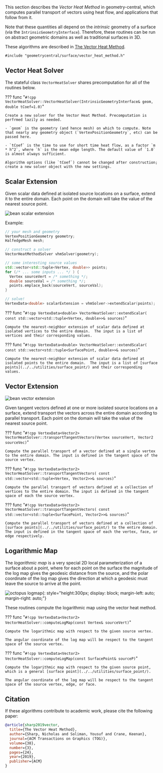 This section describes the _Vector Heat Method_ in geometry-central, which computes parallel transport of vectors using heat flow, and applications that follow from it.

Note that these quantities all depend on the _intrinsic_ geometry of a surface (via the `IntrinsicGeometryInterface`). Therefore, these routines can be run on abstract geometric domains as well as traditional surfaces in 3D.

These algorithms are described in [The Vector Heat Method](http://www.cs.cmu.edu/~kmcrane/Projects/VectorHeatMethod/paper.pdf). 

`#include "geometrycentral/surface/vector_heat_method.h"`


## Vector Heat Solver

The stateful class `VectorHeatSolver` shares precomputation for all of the routines below.

??? func "`#!cpp VectorHeatSolver::VectorHeatSolver(IntrinsicGeometryInterface& geom, double tCoef=1.0)`"

    Create a new solver for the Vector Heat Method. Precomputation is perfrmed lazily as needed.

    - `geom` is the geometry (and hence mesh) on which to compute. Note that nearly any geometry object (`VertexPositionGeometry`, etc) can be passed here.

    - `tCoef` is the time to use for short time heat flow, as a factor `m * h^2`, where `h` is the mean edge length. The default value of `1.0` is almost always sufficient.

    Algorithm options (like `tCoef`) cannot be changed after construction; create a new solver object with the new settings.


## Scalar Extension

Given scalar data defined at isolated source locations on a surface, extend it to the entire domain. Each point on the domain will take the value of the nearest source point.

![bean scalar extension](/media/bean_scalar.jpg)

Example:
```cpp
// your mesh and geometry
VertexPositionGeometry geometry;
HalfedgeMesh mesh;

// construct a solver
VectorHeatMethodSolver vhmSolver(geometry);

// some interesting source values
std::vector<std::tuple<Vertex, double>> points;
for (/* ... some inputs ... */ ) {
  Vertex sourceVert = /* something */;
  double sourceVal = /* something */;
  points.emplace_back(sourceVert, sourceVal);
}

// solve!
VertexData<double> scalarExtension = vhmSolver->extendScalar(points);
```

??? func "`#!cpp VertexData<double> VectorHeatSolver::extendScalar( const std::vector<std::tuple<Vertex, double>>& sources)`"

    Compute the nearest-neighbor extension of scalar data defined at isolated vertices to the entire domain.  The input is a list of vertices and their corresponding values.

??? func "`#!cpp VertexData<double> VectorHeatSolver::extendScalar( const std::vector<std::tuple<SurfacePoint, double>>& sources)`"

    Compute the nearest-neighbor extension of scalar data defined at isolated points to the entire domain.  The input is a list of [surface points](../../utilities/surface_point/) and their corresponding values.


## Vector Extension

![bean vector extension](/media/bean_vector.jpg)

Given tangent vectors defined at one or more isolated source locations on a surface, extend transport the vectors across the entire domain according to parallel transport. Each point on the domain will take the value of the nearest source point.


??? func "`#!cpp VertexData<Vector2> VectorHeatSolver::transportTangentVectors(Vertex sourceVert, Vector2 sourceVec)`"
    
    Compute the parallel transport of a vector defined at a single vertex to the entire domain. The input is defined in the tangent space of the source vertex.

??? func "`#!cpp VertexData<Vector2> VectorHeatSolver::transportTangentVectors( const std::vector<std::tuple<Vertex, Vector2>>& sources)`"
    
    Compute the parallel transport of vectors defined at a collection of vertices to the entire domain. The input is defined in the tangent space of each the source vertex.

??? func "`#!cpp VertexData<Vector2> VectorHeatSolver::transportTangentVectors( const std::vector<std::tuple<SurfacePoint, Vector2>>& sources)`"

    Compute the parallel transport of vectors defined at a collection of [surface points](../../utilities/surface_point/) to the entire domain. The input is defined in the tangent space of each the vertex, face, or edge respectively.

## Logarithmic Map

The _logarithmic map_ is a very special 2D local parameterization of a surface about a point, where for each point on the surface the magnitude of the log map gives the geodesic distance from the source, and the polar coordinate of the log map gives the direction at which a geodesic must leave the source to arrive at the point.

![octopus logmap](/media/octopus_logmap.jpg){: style="height:300px; display: block; margin-left: auto; margin-right: auto;"}

These routines compute the logarithmic map using the vector heat method.

??? func "`#!cpp VertexData<Vector2> VectorHeatSolver::computeLogMap(const Vertex& sourceVert)`"

    Compute the logarithmic map with respect to the given source vertex.

    The angular coordinate of the log map will be respect to the tangent space of the source vertex.


??? func "`#!cpp VertexData<Vector2> VectorHeatSolver::computeLogMap(const SurfacePoint& sourceP)`"

    Compute the logarithmic map with respect to the given source point, which is a general [surface point](../../utilities/surface_point/).

    The angular coordinate of the log map will be respect to the tangent space of the source vertex, edge, or face.


## Citation

If these algorithms contribute to academic work, please cite the following paper:

```bib
@article{sharp2019vector,
  title={The Vector Heat Method},
  author={Sharp, Nicholas and Soliman, Yousuf and Crane, Keenan},
  journal={ACM Transactions on Graphics (TOG)},
  volume={38},
  number={3},
  pages={24},
  year={2019},
  publisher={ACM}
}
```
